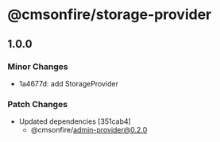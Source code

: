 # @cmsonfire/storage-provider

## 1.0.0
### Minor Changes

- 1a4677d: add StorageProvider

### Patch Changes

- Updated dependencies [351cab4]
  - @cmsonfire/admin-provider@0.2.0
